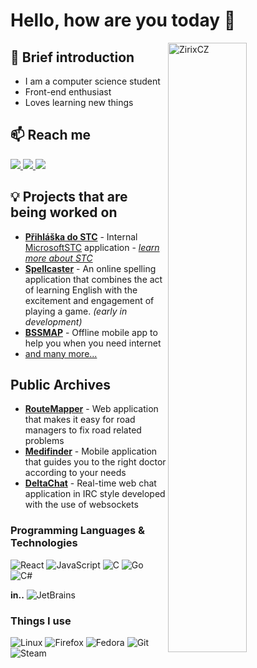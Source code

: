 <!--
steal, stole, stolen. https://github.com/krystofex/krystofex/edit/main/README.md
PS: Thanks!
-->

# Hello, how are you today :wave:

<a href="https://github.com/ZirixCZ"><img align="right" width="50%" src="https://github-readme-stats.vercel.app/api?username=ZirixCZ&show_icons=true&theme=dark&locale=en" alt="ZirixCZ" /></a>

## 🙋 Brief introduction
  - I am a computer science student
  - Front-end enthusiast
  - Loves learning new things
## 📫 Reach me
  <a href="mailto:zirixcz@gmail.com">
  <img src="https://img.shields.io/badge/Gmail-D14836?style=for-the-badge&logo=gmail&logoColor=white"/>
  </a>
  <a href="https://www.linkedin.com/in/michal-vani%C5%A1-5290a6219/">
  <img src="https://img.shields.io/badge/LinkedIn-0077B5?style=for-the-badge&logo=linkedin&logoColor=white"/>
  </a>
  <a href="https://discord.com/users/378937948948791297">
  <img src="https://img.shields.io/badge/Discord-7289DA?style=for-the-badge&logo=discord&logoColor=white"/>
  </a>
  
## 💡 Projects that are being worked on 
- **[Přihláška do STC](https://prihlaska.studentstc.cz/)** - Internal [MicrosoftSTC](https://github.com/MicrosoftSTC) application - *[learn more about STC](https://www.microsoft.com/cs-cz/education/students/stc)*
- **[Spellcaster](https://github.com/ZirixCZ/Spellcaster)** - An online spelling application that combines the act of learning English with the excitement and engagement of playing a game.  *(early in development)*
- **[BSSMAP](https://github.com/ZirixCZ/BSSMap)** - Offline mobile app to help you when you need internet
- [and many more...](https://github.com/ZirixCZ?tab=repositories)

## Public Archives
- **[RouteMapper](https://github.com/ZirixCZ/RouteMapper)** - Web application that makes it easy for road managers to fix road related problems
- **[Medifinder](https://github.com/ZirixCZ/Medifinder)** - Mobile application that guides you to the right doctor according to your needs
- **[DeltaChat](https://github.com/ZirixCZ/DeltaChat)** - Real-time web chat application in IRC style developed with the use of websockets

### Programming Languages & Technologies
![React](https://img.shields.io/badge/React-20232A?style=for-the-badge&logo=react&logoColor=61DAFB)
![JavaScript](https://img.shields.io/badge/JavaScript-323330?style=for-the-badge&logo=javascript&logoColor=F7DF1E)
![C](https://img.shields.io/badge/C-00599C?style=for-the-badge&logo=c&logoColor=white)
![Go](https://img.shields.io/badge/Go-00a7d0?style=for-the-badge&logo=Go&logoColor=white)
![C#](https://img.shields.io/badge/C%23-239120?style=for-the-badge&logo=c-sharp&logoColor=white)

**in..** ![JetBrains](http://img.shields.io/badge/-JetBrains-181717?style=for-the-badge&logo=jetbrains&logoColor=white)

### Things I use
![Linux](https://img.shields.io/badge/Linux-ffd600?style=for-the-badge&logo=linux&logoColor=black)
![Firefox](https://img.shields.io/badge/Firefox-E25821?style=for-the-badge&logo=firefox&logoColor=white)
![Fedora](https://img.shields.io/badge/Fedora-5363bc?style=for-the-badge&logo=fedora&logoColor=white)
![Git](https://img.shields.io/badge/git-%23F05033.svg?style=for-the-badge&logo=git&logoColor=white)
![Steam](https://img.shields.io/badge/steam-1278ab.svg?style=for-the-badge&logo=steam&logoColor=white)

